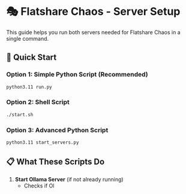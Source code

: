 # 🎭 Flatshare Chaos - Server Setup

This guide helps you run both servers needed for Flatshare Chaos in a single command.

## 🚀 Quick Start

### Option 1: Simple Python Script (Recommended)
```bash
python3.11 run.py
```

### Option 2: Shell Script
```bash
./start.sh
```

### Option 3: Advanced Python Script
```bash
python3.11 start_servers.py
```

## 📋 What These Scripts Do

1. **Start Ollama Server** (if not already running)
   - Checks if Ol